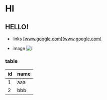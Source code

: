# HI
## HELLO!

* links
[www.google.com](www.google.com)

* image
![i](http://finfra.com/f/f.png)

### table
|id | name |
|---|------|
|1  | aaa  |
|2  | bbb  |

